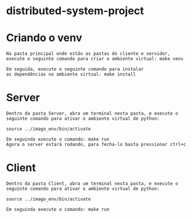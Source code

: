 # distributed-system-project

# Criando o venv

    Na pasta principal onde estão as pastas do cliente e servidor, 
    execute o seguinte comando para criar o ambiente virtual: make venv
    
    Em seguida, execute o seguinte comando para instalar 
    as dependências no ambiente virtual: make install

# Server

    Dentro da pasta Server, abra um terminal nesta pasta, e execute o 
    seguinte comando para ativar o ambiente virtual de python: 
    
    source ../imago_env/bin/activate
    
    Em seguinda execute o comando: make run
    Agora o server estará rodando, para fecha-lo basta pressionar ctrl+c

# Client

    Dentro da pasta Client, abra um terminal nesta pasta, e execute o 
    seguinte comando para ativar o ambiente virtual de python: 
    
    source ../imago_env/bin/activate
    
    Em seguinda execute o comando: make run
